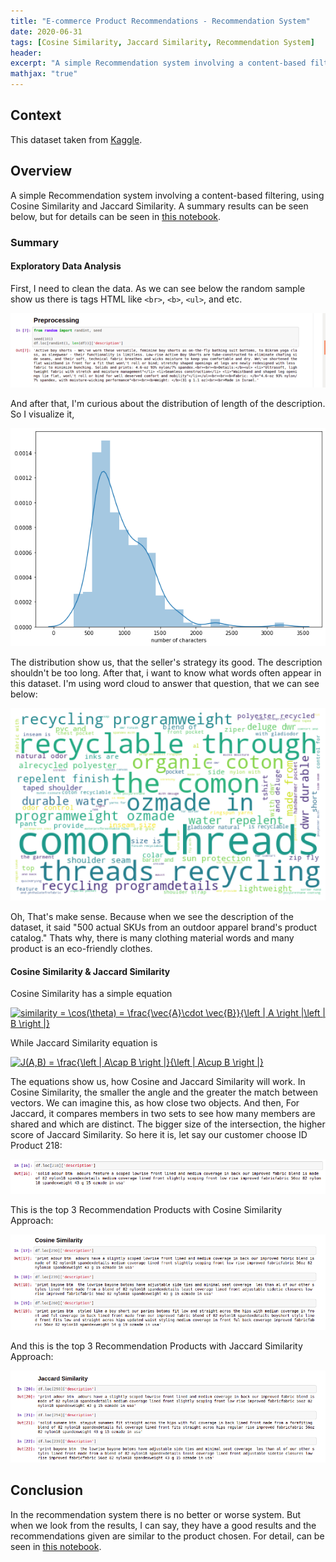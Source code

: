 ```yaml
---
title: "E-commerce Product Recommendations - Recommendation System"
date: 2020-06-31
tags: [Cosine Similarity, Jaccard Similarity, Recommendation System]
header:
excerpt: "A simple Recommendation system involving a content-based filtering, using Cosine Similarity and Jaccard Similarity."
mathjax: "true"
---
```


## Context

This dataset taken from [Kaggle](https://www.kaggle.com/cclark/product-item-data). 

## Overview

A simple Recommendation system involving a content-based filtering, using Cosine Similarity and Jaccard Similarity. A summary results can be seen below, but for details can be seen in [this notebook](https://github.com/Stev-create/E-commerce-Product-Recommendations---Recommendation-System/blob/master/E-Commerce%20Product%20Recommendation.ipynb).

### Summary

#### Exploratory Data Analysis

First, I need to clean the data. As we can see below the random sample show us there is tags HTML like `<br>`, `<b>`, `<ul>`, and etc.

![GitHub Logo](/images/cos1.png)

And after that, I'm curious about the distribution of length of the description. So I visualize it, 

![GitHub Logo](/images/cos2.png)

The distribution show us, that the seller's strategy its good. The description shouldn't be too long. After that, i want to know what words often appear in this dataset. I'm using word cloud to answer that question, that we can see below:

![GitHub Logo](/images/cos3.png)

Oh, That's make sense. Because when we see the description of the dataset, it said "500 actual SKUs from an outdoor apparel brand's product catalog." Thats why, there is many clothing material words and many product is an eco-friendly clothes. 

#### Cosine Similarity & Jaccard Similarity

Cosine Similarity has a simple equation

<a href="https://www.codecogs.com/eqnedit.php?latex=similarity&space;=&space;\cos(\theta)&space;=&space;\frac{\vec{A}\cdot&space;\vec{B}}{\left&space;|&space;A&space;\right&space;|\left&space;|&space;B&space;\right&space;|}" target="_blank"><img src="https://latex.codecogs.com/gif.latex?similarity&space;=&space;\cos(\theta)&space;=&space;\frac{\vec{A}\cdot&space;\vec{B}}{\left&space;|&space;A&space;\right&space;|\left&space;|&space;B&space;\right&space;|}" title="similarity = \cos(\theta) = \frac{\vec{A}\cdot \vec{B}}{\left | A \right |\left | B \right |}" /></a>
 
While Jaccard Similarity equation is

<a href="https://www.codecogs.com/eqnedit.php?latex=J(A,B)&space;=&space;\frac{\left&space;|&space;A\cap&space;B&space;\right&space;|}{\left&space;|&space;A\cup&space;B&space;\right&space;|}" target="_blank"><img src="https://latex.codecogs.com/gif.latex?J(A,B)&space;=&space;\frac{\left&space;|&space;A\cap&space;B&space;\right&space;|}{\left&space;|&space;A\cup&space;B&space;\right&space;|}" title="J(A,B) = \frac{\left | A\cap B \right |}{\left | A\cup B \right |}" /></a>

The equations show us, how Cosine and Jaccard Similarity will work. In Cosine Similarity, the smaller the angle and the greater the match between vectors. We can imagine this, as how close two objects. And then, For Jaccard, it compares members in two sets to see how many members are shared and which are distinct. The bigger size of the intersection, the higher score of Jaccard Similarity. So here it is, let say our customer choose ID Product 218:

![GitHub Logo](/images/cos11.png)

This is the top 3 Recommendation Products with Cosine Similarity Approach:

![GitHub Logo](/images/cos12.png)

And this is the top 3 Recommendation Products with Jaccard Similarity Approach:

![GitHub Logo](/images/cos13.png)

## Conclusion

In the recommendation system there is no better or worse system. But when we look from the results, I can say, they have a good results and the recommendations given are similar to the product chosen. For detail, can be seen in [this notebook](https://github.com/Stev-create/E-commerce-Product-Recommendations---Recommendation-System/blob/master/E-Commerce%20Product%20Recommendation.ipynb).
